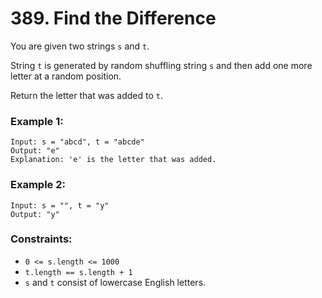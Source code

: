 # 389. Find the Difference

You are given two strings `s` and `t`.

String `t` is generated by random shuffling string `s` and then add one more letter at a random position.

Return the letter that was added to `t`.

### Example 1:

```text
Input: s = "abcd", t = "abcde"
Output: "e"
Explanation: 'e' is the letter that was added.
```

### Example 2:

```text
Input: s = "", t = "y"
Output: "y"
``` 

### Constraints:

- `0 <= s.length <= 1000`
- `t.length == s.length + 1`
- `s` and `t` consist of lowercase English letters.
